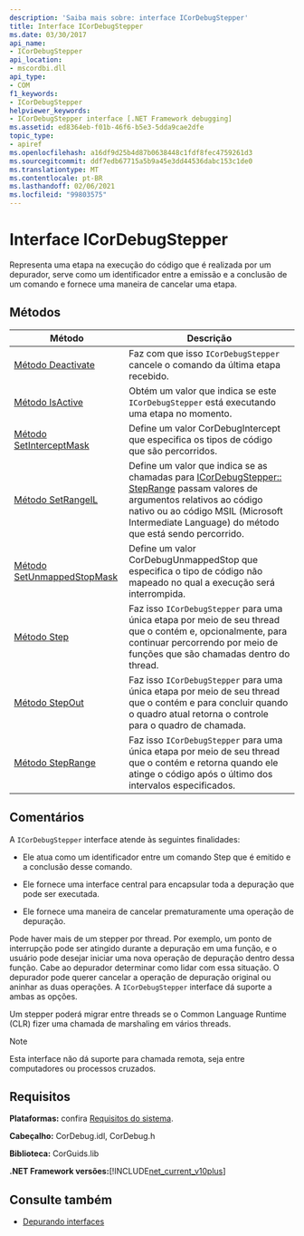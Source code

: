 ```yaml
---
description: 'Saiba mais sobre: interface ICorDebugStepper'
title: Interface ICorDebugStepper
ms.date: 03/30/2017
api_name:
- ICorDebugStepper
api_location:
- mscordbi.dll
api_type:
- COM
f1_keywords:
- ICorDebugStepper
helpviewer_keywords:
- ICorDebugStepper interface [.NET Framework debugging]
ms.assetid: ed8364eb-f01b-46f6-b5e3-5dda9cae2dfe
topic_type:
- apiref
ms.openlocfilehash: a16df9d25b4d87b0638448c1fdf8fec4759261d3
ms.sourcegitcommit: ddf7edb67715a5b9a45e3dd44536dabc153c1de0
ms.translationtype: MT
ms.contentlocale: pt-BR
ms.lasthandoff: 02/06/2021
ms.locfileid: "99803575"
---
```

# <a name="icordebugstepper-interface"></a>Interface ICorDebugStepper

Representa uma etapa na execução do código que é realizada por um depurador, serve como um identificador entre a emissão e a conclusão de um comando e fornece uma maneira de cancelar uma etapa.  
  
## <a name="methods"></a>Métodos  
  
|Método|Descrição|  
|------------|-----------------|  
|[Método Deactivate](icordebugstepper-deactivate-method.md)|Faz com que isso `ICorDebugStepper` cancele o comando da última etapa recebido.|  
|[Método IsActive](icordebugstepper-isactive-method.md)|Obtém um valor que indica se este `ICorDebugStepper` está executando uma etapa no momento.|  
|[Método SetInterceptMask](icordebugstepper-setinterceptmask-method.md)|Define um valor CorDebugIntercept que especifica os tipos de código que são percorridos.|  
|[Método SetRangeIL](icordebugstepper-setrangeil-method.md)|Define um valor que indica se as chamadas para [ICorDebugStepper:: StepRange](icordebugstepper-steprange-method.md) passam valores de argumentos relativos ao código nativo ou ao código MSIL (Microsoft Intermediate Language) do método que está sendo percorrido.|  
|[Método SetUnmappedStopMask](icordebugstepper-setunmappedstopmask-method.md)|Define um valor CorDebugUnmappedStop que especifica o tipo de código não mapeado no qual a execução será interrompida.|  
|[Método Step](icordebugstepper-step-method.md)|Faz isso `ICorDebugStepper` para uma única etapa por meio de seu thread que o contém e, opcionalmente, para continuar percorrendo por meio de funções que são chamadas dentro do thread.|  
|[Método StepOut](icordebugstepper-stepout-method.md)|Faz isso `ICorDebugStepper` para uma única etapa por meio de seu thread que o contém e para concluir quando o quadro atual retorna o controle para o quadro de chamada.|  
|[Método StepRange](icordebugstepper-steprange-method.md)|Faz isso `ICorDebugStepper` para uma única etapa por meio de seu thread que o contém e retorna quando ele atinge o código após o último dos intervalos especificados.|  
  
## <a name="remarks"></a>Comentários  

 A `ICorDebugStepper` interface atende às seguintes finalidades:  
  
- Ele atua como um identificador entre um comando Step que é emitido e a conclusão desse comando.  
  
- Ele fornece uma interface central para encapsular toda a depuração que pode ser executada.  
  
- Ele fornece uma maneira de cancelar prematuramente uma operação de depuração.  
  
 Pode haver mais de um stepper por thread. Por exemplo, um ponto de interrupção pode ser atingido durante a depuração em uma função, e o usuário pode desejar iniciar uma nova operação de depuração dentro dessa função. Cabe ao depurador determinar como lidar com essa situação. O depurador pode querer cancelar a operação de depuração original ou aninhar as duas operações. A `ICorDebugStepper` interface dá suporte a ambas as opções.  
  
 Um stepper poderá migrar entre threads se o Common Language Runtime (CLR) fizer uma chamada de marshaling em vários threads.  
  
> [!NOTE]
> Esta interface não dá suporte para chamada remota, seja entre computadores ou processos cruzados.  
  
## <a name="requirements"></a>Requisitos  

 **Plataformas:** confira [Requisitos do sistema](../../get-started/system-requirements.md).  
  
 **Cabeçalho:** CorDebug.idl, CorDebug.h  
  
 **Biblioteca:** CorGuids.lib  
  
 **.NET Framework versões:**[!INCLUDE[net_current_v10plus](../../../../includes/net-current-v10plus-md.md)]  
  
## <a name="see-also"></a>Consulte também

- [Depurando interfaces](debugging-interfaces.md)
